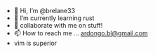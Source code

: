 - 👋 Hi, I’m @brelane33
- 🌱 I’m currently learning rust
- 💞️ collaborate with me on stuff! 
- 📫 How to reach me ... ardongo.bl@gmail.com
- vim is superior

<!---
brelane33/brelane33 is a ✨ special ✨ repository because its `README.md` (this file) appears on your GitHub profile.
You can click the Preview link to take a look at your changes.
--->
